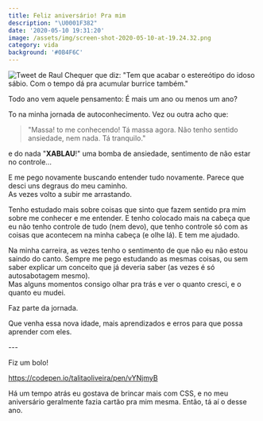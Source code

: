 ```yaml
---
title: Feliz aniversário! Pra mim
description: "\U0001F382"
date: '2020-05-10 19:31:20'
image: /assets/img/screen-shot-2020-05-10-at-19.24.32.png
category: vida
background: '#0B4F6C'
---
```

![Tweet de Raul Chequer que diz: "Tem que acabar o estereótipo do idoso sábio. Com o tempo dá pra acumular burrice também."](/assets/img/screen-shot-2020-05-10-at-19.05.27.png)

Todo ano vem aquele pensamento: É mais um ano ou menos um ano?

To na minha jornada de autoconhecimento. Vez ou outra acho que:

> "Massa! to me conhecendo! Tá massa agora. Não tenho sentido ansiedade, nem nada. Tá tranquilo."

e do nada "**XABLAU**!" uma bomba de ansiedade, sentimento de não estar no controle...

E me pego novamente buscando entender tudo novamente. Parece que desci uns degraus do meu caminho. \
As vezes volto a subir me arrastando.

Tenho estudado mais sobre coisas que sinto que fazem sentido pra mim sobre me conhecer e me entender. E tenho colocado mais na cabeça que eu não tenho controle de tudo (nem devo), que tenho controle só com as coisas que acontecem na minha cabeça (e olhe lá). E tem me ajudado.

Na minha carreira, as vezes tenho o sentimento de que não eu não estou saindo do canto. Sempre me pego estudando as mesmas coisas, ou sem saber explicar um conceito que já deveria saber (as vezes é só autosabotagem mesmo). \
Mas alguns momentos consigo olhar pra trás e ver o quanto cresci, e o quanto eu mudei.

Faz parte da jornada.

Que venha essa nova idade, mais aprendizados e erros para que possa aprender com eles.

\---

Fiz um bolo!

https://codepen.io/talitaoliveira/pen/vYNjmyB

Há um tempo atrás eu gostava de brincar mais com CSS, e no meu aniversário geralmente fazia cartão pra mim mesma. Então, tá aí o desse ano.
